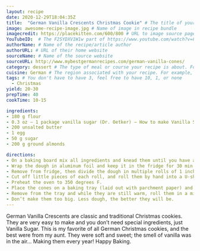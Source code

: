 ```yaml
---
layout: recipe
date: 2020-12-29T18:04:35Z
title:  "German Vanilla Crescents Christmas Cookie" # The title of your awesome recipe
image: awesome-recipe-image.jpg # Name of image in recipe bundle
imagecredit: https://placekitten.com/600/800 # URL to image source page, website, or creator
YouTubeID:  # The F2SYDXV1W1w part of https://www.youtube.com/watch?v=F2SYDXV1W1w
authorName: # Name of the recipe/article author
authorURL: # URL of their home website
sourceName: # Name of the source website
sourceURL: http://www.mybestgermanrecipes.com/german-vanilla-cones/
category: dessert # The type of meal or course your recipe is about. For example: "dinner", "entree", or "dessert".
cuisine: German # The region associated with your recipe. For example, "French", Mediterranean", or "American".
tags: # You don't have to have 3, feel free to have 10, 1, or none
  - Christmas
yield: 20-30
prepTime: 40
cookTime: 10-15

ingredients:
- 180 g flour
- 0.3 oz – 1 package vanilla sugar (Dr. Oetker) – How to make Vanilla Sugar –
- 200 unsalted butter
- 1 egg
- 50 g sugar
- 200 g ground almonds

directions:
- On a baking board mix all ingredients and knead them until you have a firm dough.
- Wrap the dough in aluminum foil and keep it in the fridge for 30 min  1 hour
- Remove from fridge, then divide the dough in multiple rolls of 1 inch diameter.
- Cut off little pieces of each roll, and roll them by hand into a U-shaped form.
- Preheat the oven to 350 degrees F.
- Place the cones on a baking tray (laid out with parchment paper) and bake for about 10-15 minutes.
- Remove from the tray and while they are still warm, roll them in a mix of vanilla sugar and powdered sugar.
- Don’t make them too big. Less dough, the better they will be.
---
```


German Vanilla Crescents are classic and traditional Christmas cookies. They are very easy to make and you don’t need special ingredients, just Vanilla Sugar. This is my favorite of all German Christmas cookies, and the best were from my aunt. They were soft and sweet; the smell of vanilla was in the air… Making them every year! Happy Baking.
